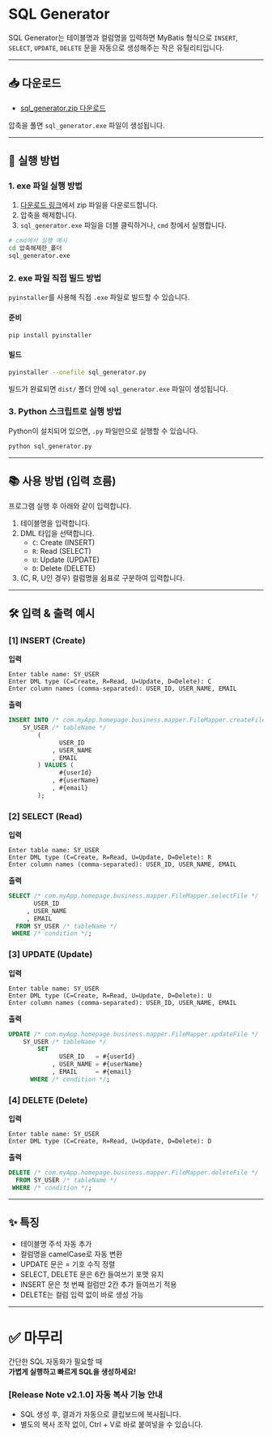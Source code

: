 # SQL Generator

SQL Generator는 테이블명과 컬럼명을 입력하면 MyBatis 형식으로
`INSERT`, `SELECT`, `UPDATE`, `DELETE` 문을 자동으로 생성해주는 작은 유틸리티입니다.

---

## 📥 다운로드

- [sql_generator.zip 다운로드](https://github.com/keunoh/intelligence/releases/download/v2.1.0/sql_generator.zip)

압축을 풀면 `sql_generator.exe` 파일이 생성됩니다.

---

## 🚀 실행 방법

### 1. exe 파일 실행 방법

1. [다운로드 링크](https://github.com/keunoh/intelligence/releases/download/v2.1.0/sql_generator.zip)에서 zip 파일을 다운로드합니다.
2. 압축을 해제합니다.
3. `sql_generator.exe` 파일을 더블 클릭하거나, `cmd` 창에서 실행합니다.

```bash
# cmd에서 실행 예시
cd 압축해제한_폴더
sql_generator.exe
```

### 2. exe 파일 직접 빌드 방법

`pyinstaller`를 사용해 직접 `.exe` 파일로 빌드할 수 있습니다.

#### 준비

```bash
pip install pyinstaller
```

#### 빌드

```bash
pyinstaller --onefile sql_generator.py
```

빌드가 완료되면 `dist/` 폴더 안에 `sql_generator.exe` 파일이 생성됩니다.

### 3. Python 스크립트로 실행 방법

Python이 설치되어 있으면, `.py` 파일만으로 실행할 수 있습니다.

```bash
python sql_generator.py
```

---

## 📚 사용 방법 (입력 흐름)

프로그램 실행 후 아래와 같이 입력합니다.

1. 테이블명을 입력합니다.
2. DML 타입을 선택합니다.
   - `C`: Create (INSERT)
   - `R`: Read (SELECT)
   - `U`: Update (UPDATE)
   - `D`: Delete (DELETE)
3. (C, R, U인 경우) 컬럼명을 쉼표로 구분하여 입력합니다.

---

## 🛠️ 입력 & 출력 예시

### [1] INSERT (Create)

**입력**

```
Enter table name: SY_USER
Enter DML type (C=Create, R=Read, U=Update, D=Delete): C
Enter column names (comma-separated): USER_ID, USER_NAME, EMAIL
```

**출력**

```sql
INSERT INTO /* com.myApp.homepage.business.mapper.FileMapper.createFile */
    SY_USER /* tableName */
        (
              USER_ID
            , USER_NAME
            , EMAIL
        ) VALUES (
              #{userId}
            , #{userName}
            , #{email}
        );
```

### [2] SELECT (Read)

**입력**

```
Enter table name: SY_USER
Enter DML type (C=Create, R=Read, U=Update, D=Delete): R
Enter column names (comma-separated): USER_ID, USER_NAME, EMAIL
```

**출력**

```sql
SELECT /* com.myApp.homepage.business.mapper.FileMapper.selectFile */
       USER_ID
     , USER_NAME
     , EMAIL
  FROM SY_USER /* tableName */
 WHERE /* condition */;
```

### [3] UPDATE (Update)

**입력**

```
Enter table name: SY_USER
Enter DML type (C=Create, R=Read, U=Update, D=Delete): U
Enter column names (comma-separated): USER_ID, USER_NAME, EMAIL
```

**출력**

```sql
UPDATE /* com.myApp.homepage.business.mapper.FileMapper.updateFile */
    SY_USER /* tableName */
        SET
              USER_ID   = #{userId}
            , USER_NAME = #{userName}
            , EMAIL     = #{email}
      WHERE /* condition */;
```

### [4] DELETE (Delete)

**입력**

```
Enter table name: SY_USER
Enter DML type (C=Create, R=Read, U=Update, D=Delete): D
```

**출력**

```sql
DELETE /* com.myApp.homepage.business.mapper.FileMapper.deleteFile */
  FROM SY_USER /* tableName */
 WHERE /* condition */;
```

---

## ✨ 특징

- 테이블명 주석 자동 추가
- 컬럼명을 camelCase로 자동 변환
- UPDATE 문은 = 기호 수직 정렬
- SELECT, DELETE 문은 6칸 들여쓰기 포맷 유지
- INSERT 문은 첫 번째 컬럼만 2칸 추가 들여쓰기 적용
- DELETE는 컬럼 입력 없이 바로 생성 가능

---

# ✅ 마무리

간단한 SQL 자동화가 필요할 때  
**가볍게 실행하고 빠르게 SQL을 생성하세요!**

### [Release Note v2.1.0] 자동 복사 기능 안내

- SQL 생성 후, 결과가 자동으로 클립보드에 복사됩니다.
- 별도의 복사 조작 없이, Ctrl + V로 바로 붙여넣을 수 있습니다.

